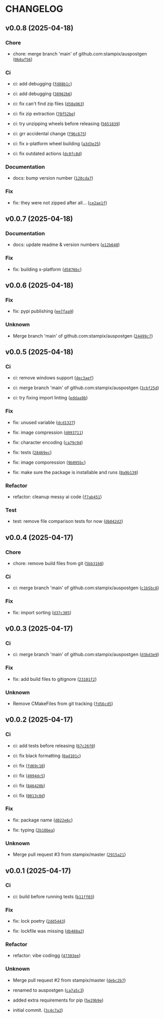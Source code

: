 # CHANGELOG



## v0.0.8 (2025-04-18)

### Chore

* chore: merge branch &#39;main&#39; of github.com:stampix/auspostgen ([`0b0af56`](https://github.com/stampix/auspostgen/commit/0b0af560ce8c7211d4b4913c4e335180a564f769))

### Ci

* ci: add debugging ([`fd88b1c`](https://github.com/stampix/auspostgen/commit/fd88b1c46236c8b966df3e45e7bb095a01345784))

* ci: add debugging ([`38962b6`](https://github.com/stampix/auspostgen/commit/38962b653adcf05abbd92fb8c8c2e09c0b0edc24))

* ci: fix can&#39;t find zip files ([`d50a963`](https://github.com/stampix/auspostgen/commit/d50a96381a0b3917cc3efc9816d4839d02328711))

* ci: fix zip extraction ([`70f52be`](https://github.com/stampix/auspostgen/commit/70f52be96e7df24bd444ecccd66e276fe490b4ad))

* ci: try unzipping wheels before releasing ([`5651839`](https://github.com/stampix/auspostgen/commit/565183973f172f5584f87ba921942bec02e88ef9))

* ci: grr accidental change ([`f96c675`](https://github.com/stampix/auspostgen/commit/f96c6755397456b5f5575ebd4ebeaa7cc7025ff0))

* ci: fix x-platform wheel building ([`a3d3e25`](https://github.com/stampix/auspostgen/commit/a3d3e2534e37e4b2de3cd0382989eb835a8ef051))

* ci: fix outdated actions ([`dc0fc8d`](https://github.com/stampix/auspostgen/commit/dc0fc8def6bddbaf824a115010d0f1e919baa548))

### Documentation

* docs: bump version number ([`120cda7`](https://github.com/stampix/auspostgen/commit/120cda72f3f4d4ebe824685c87e8e77f443ce3e7))

### Fix

* fix: they were not zipped after all... ([`ce2ae1f`](https://github.com/stampix/auspostgen/commit/ce2ae1f75eafc78e123378bc38220e97b2f75f99))


## v0.0.7 (2025-04-18)

### Documentation

* docs: update readme &amp; version numbers ([`e12b640`](https://github.com/stampix/auspostgen/commit/e12b640cb7e9413ab0969e43f1d0930fa082788c))

### Fix

* fix: building x-platform ([`d5876bc`](https://github.com/stampix/auspostgen/commit/d5876bcb9a09d42fcb18b587b973c7a2c7ee1f14))


## v0.0.6 (2025-04-18)

### Fix

* fix: pypi publishing ([`ee7faa9`](https://github.com/stampix/auspostgen/commit/ee7faa9dca1dac9e82ecc3e490ab10512a64c038))

### Unknown

* Merge branch &#39;main&#39; of github.com:stampix/auspostgen ([`24499c7`](https://github.com/stampix/auspostgen/commit/24499c7a8a0e2b23942a957580ade09dcd8f85b9))


## v0.0.5 (2025-04-18)

### Ci

* ci: remove windows support ([`dec3aef`](https://github.com/stampix/auspostgen/commit/dec3aefa6070b2c412517d3839fd9a1bfb76a16e))

* ci: merge branch &#39;main&#39; of github.com:stampix/auspostgen ([`3cbf25d`](https://github.com/stampix/auspostgen/commit/3cbf25d5d831a3d52a38149428c9692202bf1dc6))

* ci: try fixing import linting ([`eddaa9b`](https://github.com/stampix/auspostgen/commit/eddaa9b3d22e722fd8b017c817817bd7a1b9d7db))

### Fix

* fix: unused variable ([`dcd1327`](https://github.com/stampix/auspostgen/commit/dcd13277be243ae15fbf018c342844294061beb5))

* fix: image compression ([`d093711`](https://github.com/stampix/auspostgen/commit/d0937112d5bc2466560b3448e4d6f39a0a84c906))

* fix: character encoding ([`ca79c94`](https://github.com/stampix/auspostgen/commit/ca79c943d95fb50c26761decc463579ac91eb05e))

* fix: tests ([`28469ec`](https://github.com/stampix/auspostgen/commit/28469ec9a2f4bd25c0cc94c9f46d90a10019d663))

* fix: image comporession ([`9b095bc`](https://github.com/stampix/auspostgen/commit/9b095bca276b574627de5204098d1028e11a1f53))

* fix: make sure the package is installable and runs ([`0a9b139`](https://github.com/stampix/auspostgen/commit/0a9b1398ab5a47a162117137db90bffc2aee3055))

### Refactor

* refactor: cleanup messy ai code ([`f7ab451`](https://github.com/stampix/auspostgen/commit/f7ab451ece83791105c6eb258197cc86bac844e1))

### Test

* test: remove file comparison tests for now ([`db042d2`](https://github.com/stampix/auspostgen/commit/db042d21dabe7d93d60506a8d484e07cf546e280))


## v0.0.4 (2025-04-17)

### Chore

* chore: remove build files from git ([`5bb3168`](https://github.com/stampix/auspostgen/commit/5bb31683b41c747e4e4ab4292a6f3bb33cb18cf9))

### Ci

* ci: merge branch &#39;main&#39; of github.com:stampix/auspostgen ([`c1b5bc8`](https://github.com/stampix/auspostgen/commit/c1b5bc862dc74924fc24e6e3e3a2b93784dc000d))

### Fix

* fix: import sorting ([`d37c305`](https://github.com/stampix/auspostgen/commit/d37c3057357c5e0ce39b4f56b4120b2bc2573f5b))


## v0.0.3 (2025-04-17)

### Ci

* ci: merge branch &#39;main&#39; of github.com:stampix/auspostgen ([`d3bd3e9`](https://github.com/stampix/auspostgen/commit/d3bd3e910da33f6cb7f1d81915f7d2aba8cdaf74))

### Fix

* fix: add build files to gitignore ([`23101f2`](https://github.com/stampix/auspostgen/commit/23101f29b8311622460daf93f9359035d9b31779))

### Unknown

* Remove CMakeFiles from git tracking ([`fd56cd5`](https://github.com/stampix/auspostgen/commit/fd56cd5bd94267cdb8eb4b34f9b28d1f83e63a33))


## v0.0.2 (2025-04-17)

### Ci

* ci: add tests before releasing ([`67c26f0`](https://github.com/stampix/auspostgen/commit/67c26f03a9ab5be120e7d6c745e7af0834bb8fa6))

* ci: fix black formatting ([`0ad101c`](https://github.com/stampix/auspostgen/commit/0ad101c213474ee9ebc24c6684d4ad13c9a5d71e))

* ci: fix ([`fd69c10`](https://github.com/stampix/auspostgen/commit/fd69c103f590f0a3ae8c6b74c4906064402a60ed))

* ci: fix ([`4994dc5`](https://github.com/stampix/auspostgen/commit/4994dc534e5cba7474a2deb4b74bf4644f29eec1))

* ci: fix ([`846420b`](https://github.com/stampix/auspostgen/commit/846420b883e888b874f1feb47c6f761411be45c2))

* ci: fix ([`0013c0d`](https://github.com/stampix/auspostgen/commit/0013c0d726c30d536a38d0c48a63a06494794c2e))

### Fix

* fix: package name ([`d022e6c`](https://github.com/stampix/auspostgen/commit/d022e6ca0f50b0a0942ec8c3969584c10030a0c7))

* fix: typing ([`2b10bea`](https://github.com/stampix/auspostgen/commit/2b10bea69342fdfcc0c5c76b9d84411c5611c453))

### Unknown

* Merge pull request #3 from stampix/master ([`2915a21`](https://github.com/stampix/auspostgen/commit/2915a21554e7b955c3ad3f5e443ca5289bae40e3))


## v0.0.1 (2025-04-17)

### Ci

* ci: build before running tests ([`b11ff03`](https://github.com/stampix/auspostgen/commit/b11ff03a3a7638a88558f2cfaa3e15613d4bcf04))

### Fix

* fix: lock poetry ([`2dd5443`](https://github.com/stampix/auspostgen/commit/2dd5443fd66ae2b8b200df0f7ac0d3b088c4f5ce))

* fix: lockfile was missing ([`db488a2`](https://github.com/stampix/auspostgen/commit/db488a2f383771edb2cd1c3f6b9df8c3d53bfc6c))

### Refactor

* refactor: vibe codingg ([`47303ee`](https://github.com/stampix/auspostgen/commit/47303eed47c5380587f3496288203d0b506c773d))

### Unknown

* Merge pull request #2 from stampix/master ([`debc2b7`](https://github.com/stampix/auspostgen/commit/debc2b7373bba5759859c220fff36b424641cdca))

* renamed to auspostgen ([`ca7a5c3`](https://github.com/stampix/auspostgen/commit/ca7a5c3b32faaefaca865b6e46c64c4f487f1cf6))

* added extra requirements for pip ([`5e29b9e`](https://github.com/stampix/auspostgen/commit/5e29b9eb122ac7b7eb7a248d1fdb01debbf13d69))

* initial commit. ([`3c4c7a2`](https://github.com/stampix/auspostgen/commit/3c4c7a2169b06924e524f2ce780110c12bdec6ee))
